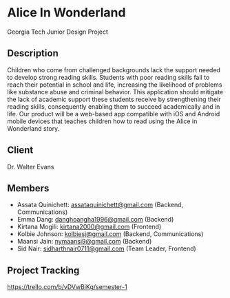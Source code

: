 # Alice In Wonderland

Georgia Tech Junior Design Project

## Description
Children who come from challenged backgrounds lack the support needed to develop strong reading skills. Students with poor reading skills fail to reach their potential in school and life, increasing the likelihood of problems like substance abuse and criminal behavior. This application should mitigate the lack of academic support these students receive by strengthening their reading skills, consequently enabling them to succeed academically and in life. Our product will be a web-based app compatible with iOS and Android mobile devices that teaches children how to read using the Alice in Wonderland story.

## Client
Dr. Walter Evans

## Members
* Assata Quinichett: assataquinichett@gmail.com (Backend, Communications)
* Emma Dang: danghoangha1996@gmail.com (Backend)
* Kirtana Mogili: kirtana2000@gmail.com (Frontend)
* Kolbie Johnson: kolbiesj@gmail.com (Backend, Communications)
* Maansi Jain: nymaansi9@gmail.com (Backend)
* Sid Nair: sidharthnair0711@gmail.com (Team Leader, Frontend)

## Project Tracking
https://trello.com/b/vDVwBiKg/semester-1
